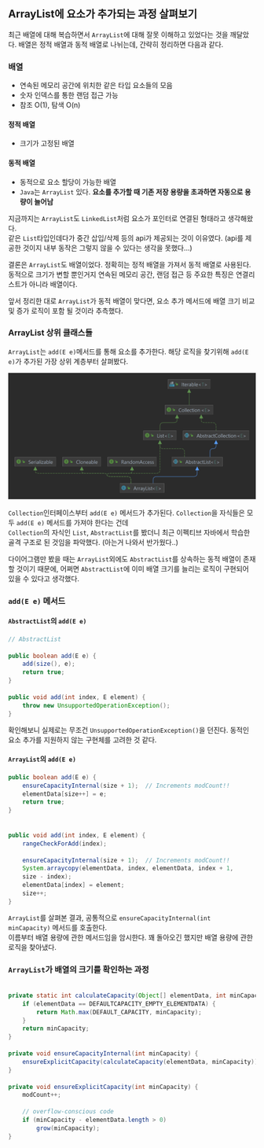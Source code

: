 ## ArrayList에 요소가 추가되는 과정 살펴보기

최근 배열에 대해 복습하면서 `ArrayList`에 대해 잘못 이해하고 있었다는 것을 깨달았다.
배열은 정적 배열과 동적 배열로 나뉘는데, 간략히 정리하면 다음과 같다.

### 배열
- 연속된 메모리 공간에 위치한 같은 타입 요소들의 모음
- 숫자 인덱스를 통한 랜덤 접근 가능
- 참조 O(1), 탐색 O(n)

#### 정적 배열
- 크기가 고정된 배열

#### 동적 배열
- 동적으로 요소 할당이 가능한 배열
- `Java`는 `ArrayList` 있다. **요소를 추가할 때 기존 저장 용량을 초과하면 자동으로 용량이 늘어남**


지금까지는 `ArrayList`도 `LinkedList`처럼 요소가 포인터로 연결된 형태라고 생각해왔다.  
같은 `List`타입인데다가 중간 삽입/삭제 등의 api가 제공되는 것이 이유였다. (api를 제공한 것이지 내부 동작은 그렇지 않을 수 있다는 생각을 못했다...)  

결론은 `ArrayList`도 배열이었다. 정확히는 정적 배열을 가져서 동적 배열로 사용된다.  
동적으로 크기가 변할 뿐인거지 연속된 메모리 공간, 랜덤 접근 등 주요한 특징은 연결리스트가 아니라 배열이다.   

앞서 정리한 대로 `ArrayList`가 동적 배열이 맞다면, 요소 추가 메서드에 배열 크기 비교 및 증가 로직이 포함 될 것이라 추측했다.

### ArrayList 상위 클래스들

`ArrayList`는 `add(E e)`메서드를 통해 요소를 추가한다. 해당 로직을 찾기위해 `add(E e)`가 추가된 가장 상위 계층부터 살펴봤다.
 
<img src="img/ArrayList Diagram.png" width="700">



`Collection`인터페이스부터 `add(E e)` 메서드가 추가된다. `Collection`을 자식들은 모두 `add(E e)` 메서드를 가져야 한다는 건데  
`Collection`의 자식인 `List`, `AbstractList`를 봤더니 최근 이펙티브 자바에서 학습한 골격 구조로 된 것임을 파악했다. (아는거 나와서 반가웠다..)

다이어그램만 봤을 때는 `ArrayList`외에도 `AbstractList`를 상속하는 동적 배열이 존재할 것이기 때문에, 어쩌면 `AbstractList`에 이미 배열 크기를 늘리는 로직이 구현되어 있을 수 있다고 생각했다.


### `add(E e)` 메서드

#### `AbstractList`의 `add(E e)`

```java
// AbstractList

public boolean add(E e) {
    add(size(), e);
    return true;
}

public void add(int index, E element) {
    throw new UnsupportedOperationException();
}
```

확인해보니 실제로는 무조건 `UnsupportedOperationException()`을 던진다. 동적인 요소 추가를 지원하지 않는 구현체를 고려한 것 같다.   


#### `ArrayList`의 `add(E e)`
```java
public boolean add(E e) {
    ensureCapacityInternal(size + 1);  // Increments modCount!!
    elementData[size++] = e;
    return true;
}


public void add(int index, E element) {
    rangeCheckForAdd(index);

    ensureCapacityInternal(size + 1);  // Increments modCount!!
    System.arraycopy(elementData, index, elementData, index + 1,
    size - index);
    elementData[index] = element;
    size++;
}
```

`ArrayList`를 살펴본 결과, 공통적으로 `ensureCapacityInternal(int minCapacity)` 메서드를 호출한다.  
이름부터 배열 용량에 관한 메서드임을 암시한다. 꽤 돌아오긴 했지만 배열 용량에 관한 로직을 찾아냈다.  

### `ArrayList`가 배열의 크기를 확인하는 과정

```java

private static int calculateCapacity(Object[] elementData, int minCapacity) {
    if (elementData == DEFAULTCAPACITY_EMPTY_ELEMENTDATA) {
        return Math.max(DEFAULT_CAPACITY, minCapacity);
    }
    return minCapacity;
}

private void ensureCapacityInternal(int minCapacity) {
    ensureExplicitCapacity(calculateCapacity(elementData, minCapacity));
}

private void ensureExplicitCapacity(int minCapacity) {
    modCount++;

    // overflow-conscious code
    if (minCapacity - elementData.length > 0)
        grow(minCapacity);
}

```